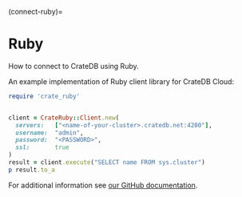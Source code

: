 (connect-ruby)=

# Ruby

How to connect to CrateDB using Ruby.

An example implementation of Ruby client library for CrateDB Cloud:

```ruby
require 'crate_ruby'


client = CrateRuby::Client.new(
  servers:   ["<name-of-your-cluster>.cratedb.net:4200"],
  username:  "admin",
  password:  "<PASSWORD>",
  ssl:       true
)
result = client.execute("SELECT name FROM sys.cluster")
p result.to_a
```

For additional information see [our GitHub documentation].

[our github documentation]: https://github.com/crate/crate_ruby/blob/main/README.rst
